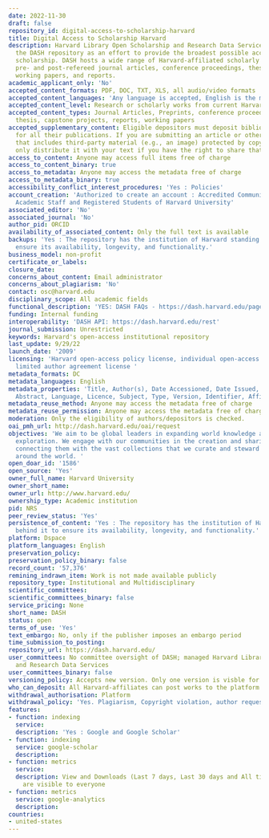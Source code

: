 ```yaml
---
date: 2022-11-30
draft: false
repository_id: digital-access-to-scholarship-harvard
title: Digital Access to Scholarship Harvard
description: Harvard Library Open Scholarship and Research Data Services operates
  the DASH repository as an effort to provide the broadest possible access to Harvard's
  scholarship. DASH hosts a wide range of Harvard-affiliated scholarly works, including
  pre- and post-refereed journal articles, conference proceedings, theses and dissertations,
  working papers, and reports.
academic_applicant_only: 'No'
accepted_content_formats: PDF, DOC, TXT, XLS, all audio/video formats
accepted_content_languages: 'Any language is accepted, English is the most common '
accepted_content_level: Research or scholarly works from current Harvard affiliates
accepted_content_types: Journal Articles, Preprints, conference proceedings, dissertations,
  thesis, capstone projects, reports, working papers
accepted_supplementary_content: Eligible depositors must deposit bibliographic metadata
  for all their publications. If you are submitting an article or other work to DASH
  that includes third-party material (e.g., an image) protected by copyright, we can
  only distribute it with your text if you have the right to share that material.
access_to_content: Anyone may access full items free of charge
access_to_content_binary: true
access_to_metadata: Anyone may access the metadata free of charge
access_to_metadata_binary: true
accessibility_conflict_interest_procedures: 'Yes : Policies'
account_creation: 'Authorized to create an account : Accredited Community Members,
  Academic Staff and Registered Students of Harvard University'
associated_editor: 'No'
associated_journal: 'No'
author_pid: ORCID
availability_of_associated_content: Only the full text is available
backups: 'Yes : The repository has the institution of Harvard standing behind it to
  ensure its availability, longevity, and functionality.'
business_model: non-profit
certificate_or_labels:
closure_date:
concerns_about_content: Email administrator
concerns_about_plagiarism: 'No'
contact: osc@harvard.edu
disciplinary_scope: All academic fields
functional_description: 'YES: DASH FAQs - https://dash.harvard.edu/pages/FAQ'
funding: Internal funding
interoperability: 'DASH API: https://dash.harvard.edu/rest'
journal_submission: Unrestricted
keywords: Harvard's open-access institutional repository
last_update: 9/29/22
launch_date: '2009'
licensing: 'Harvard open-access policy license, individual open-access policy license,
  limited author agreement license '
metadata_formats: DC
metadata_languages: English
metadata_properties: 'Title, Author(s), Date Accessioned, Date Issued, Citation, URI,
  Abstract, Language, Licence, Subject, Type, Version, Identifier, Affiliations, '
metadata_reuse_method: Anyone may access the metadata free of charge
metadata_reuse_permission: Anyone may access the metadata free of charge
moderation: Only the eligibility of authors/depositors is checked.
oai_pmh_url: http://dash.harvard.edu/oai/request
objectives: 'We aim to be global leaders in expanding world knowledge and intellectual
  exploration. We engage with our communities in the creation and sharing of new knowledge,
  connecting them with the vast collections that we curate and steward through collaborations
  around the world. '
open_doar_id: '1586'
open_source: 'Yes'
owner_full_name: Harvard University
owner_short_name:
owner_url: http://www.harvard.edu/
ownership_type: Academic institution
pid: NRS
peer_review_status: 'Yes'
persistence_of_content: 'Yes : The repository has the institution of Harvard standing
  behind it to ensure its availability, longevity, and functionality.'
platform: Dspace
platform_languages: English
preservation_policy:
preservation_policy_binary: false
record_count: '57,376'
remining_indrawn_item: Work is not made available publicly
repository_type: Institutional and Multidisciplinary
scientific_committees:
scientific_committees_binary: false
service_pricing: None
short_name: DASH
status: open
terms_of_use: 'Yes'
text_embargo: No, only if the publisher imposes an embargo period
time_submission_to_posting:
repository_url: https://dash.harvard.edu/
user_committees: No committee oversight of DASH; managed Harvard Library Open Scholarship
  and Research Data Services
user_committees_binary: false
versioning_policy: Accepts new version. Only one version is visble for readers
who_can_deposit: All Harvard-affiliates can post works to the platform
withdrawal_authorisation: Platform
withdrawal_policy: 'Yes. Plagiarism, Copyright violation, author request '
features:
- function: indexing
  service:
  description: 'Yes : Google and Google Scholar'
- function: indexing
  service: google-scholar
  description:
- function: metrics
  service:
  description: View and Downloads (Last 7 days, Last 30 days and All time statistics)
    are visible to everyone
- function: metrics
  service: google-analytics
  description:
countries:
- united-states
---
```



